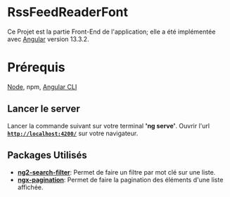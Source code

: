 # RssFeedReaderFont

Ce Projet est la partie Front-End de l'application; elle a été implémentée avec [Angular](https://github.com/angular/angular-cli) version 13.3.2.

# Prérequis

[Node](https://nodejs.org/en/download/), npm, [Angular CLI](https://github.com/angular/angular-cli)

## Lancer le server

Lancer la commande suivant sur votre terminal **'ng serve'**. Ouvrir l'url **[`http://localhost:4200/`](http://localhost:4200/)** sur votre navigateur.

## Packages Utilisés

- **[ng2-search-filter](https://www.npmjs.com/package/ng2-search-filter)**: Permet de faire un filtre par mot clé sur une liste.
- **[ngx-pagination](https://www.npmjs.com/package/ngx-pagination)**: Permet de faire la pagination des éléments d'une liste affichée.
